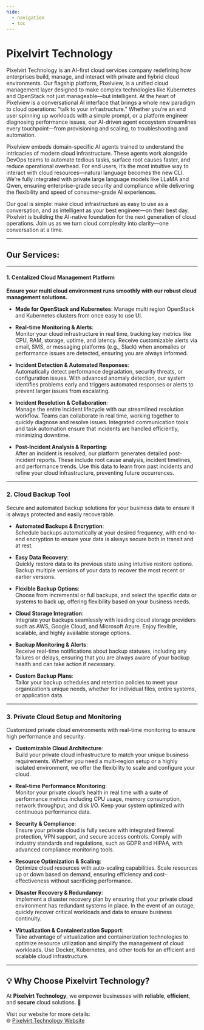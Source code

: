 ```yaml
---
hide:
  - navigation
  - toc
---
```



# Pixelvirt Technology

Pixelvirt Technology is an AI-first cloud services company redefining how enterprises build, manage, and interact with private and hybrid cloud environments. Our flagship platform, Pixelview, is a unified cloud management layer designed to make complex technologies like Kubernetes and OpenStack not just manageable—but intelligent.
At the heart of Pixelview is a conversational AI interface that brings a whole new paradigm to cloud operations: “talk to your infrastructure.” Whether you’re an end user spinning up workloads with a simple prompt, or a platform engineer diagnosing performance issues, our AI-driven agent ecosystem streamlines every touchpoint—from provisioning and scaling, to troubleshooting and automation.

Pixelview embeds domain-specific AI agents trained to understand the intricacies of modern cloud infrastructure. These agents work alongside DevOps teams to automate tedious tasks, surface root causes faster, and reduce operational overhead. For end users, it’s the most intuitive way to interact with cloud resources—natural language becomes the new CLI.
We’re fully integrated with private large language models like LLaMA and Qwen, ensuring enterprise-grade security and compliance while delivering the flexibility and speed of consumer-grade AI experiences.

Our goal is simple: make cloud infrastructure as easy to use as a conversation, and as intelligent as your best engineer—on their best day.
Pixelvirt is building the AI-native foundation for the next generation of cloud operations. Join us as we turn cloud complexity into clarity—one conversation at a time.

---
##  Our Services:  
---

#### 1. **Centalized Cloud Management Platform** 
**Ensure your multi cloud environment runs smoothly with our robust cloud management solutions.**  

- **Made for OpenStack and Kubernetes**: 
  Manage multi region OpenStack and Kubernetes clusters from once easy to use UI.
- **Real-time Monitoring & Alerts**:  
  Monitor your cloud infrastructure in real time, tracking key metrics like CPU, RAM, storage, uptime, and latency. Receive customizable alerts via email, SMS, or messaging platforms (e.g., Slack) when anomalies or performance issues are detected, ensuring you are always informed.

- **Incident Detection & Automated Responses**:  
  Automatically detect performance degradation, security threats, or configuration issues. With advanced anomaly detection, our system identifies problems early and triggers automated responses or alerts to prevent larger issues from escalating.

- **Incident Resolution & Collaboration**:  
  Manage the entire incident lifecycle with our streamlined resolution workflow. Teams can collaborate in real time, working together to quickly diagnose and resolve issues. Integrated communication tools and task automation ensure that incidents are handled efficiently, minimizing downtime.

- **Post-Incident Analysis & Reporting**:  
  After an incident is resolved, our platform generates detailed post-incident reports. These include root cause analysis, incident timelines, and performance trends. Use this data to learn from past incidents and refine your cloud infrastructure, preventing future occurrences.

---

### 2. **Cloud Backup Tool** 
Secure and automated backup solutions for your business data to ensure it is always protected and easily recoverable.  

- **Automated Backups & Encryption**:  
  Schedule backups automatically at your desired frequency, with end-to-end encryption to ensure your data is always secure both in transit and at rest.

- **Easy Data Recovery**:  
  Quickly restore data to its previous state using intuitive restore options. Backup multiple versions of your data to recover the most recent or earlier versions.

- **Flexible Backup Options**:  
  Choose from incremental or full backups, and select the specific data or systems to back up, offering flexibility based on your business needs.

- **Cloud Storage Integration**:  
  Integrate your backups seamlessly with leading cloud storage providers such as AWS, Google Cloud, and Microsoft Azure. Enjoy flexible, scalable, and highly available storage options.

- **Backup Monitoring & Alerts**:  
  Receive real-time notifications about backup statuses, including any failures or delays, ensuring that you are always aware of your backup health and can take action if necessary.

- **Custom Backup Plans**:  
  Tailor your backup schedules and retention policies to meet your organization’s unique needs, whether for individual files, entire systems, or application data.

---

### 3. **Private Cloud Setup and Monitoring** 
Customized private cloud environments with real-time monitoring to ensure high performance and security.

- **Customizable Cloud Architecture**:  
  Build your private cloud infrastructure to match your unique business requirements. Whether you need a multi-region setup or a highly isolated environment, we offer the flexibility to scale and configure your cloud.

- **Real-time Performance Monitoring**:  
  Monitor your private cloud’s health in real time with a suite of performance metrics including CPU usage, memory consumption, network throughput, and disk I/O. Keep your system optimized with continuous performance data.

- **Security & Compliance**:  
  Ensure your private cloud is fully secure with integrated firewall protection, VPN support, and secure access controls. Comply with industry standards and regulations, such as GDPR and HIPAA, with advanced compliance monitoring tools.

- **Resource Optimization & Scaling**:  
  Optimize cloud resources with auto-scaling capabilities. Scale resources up or down based on demand, ensuring efficiency and cost-effectiveness without sacrificing performance.

-  **Disaster Recovery & Redundancy**:  
  Implement a disaster recovery plan by ensuring that your private cloud environment has redundant systems in place. In the event of an outage, quickly recover critical workloads and data to ensure business continuity.

- **Virtualization & Containerization Support**:  
  Take advantage of virtualization and containerization technologies to optimize resource utilization and simplify the management of cloud workloads. Use Docker, Kubernetes, and other tools for an efficient and scalable cloud infrastructure.

---

## 💡 Why Choose Pixelvirt Technology?

At **Pixelvirt Technology**, we empower businesses with **reliable**, **efficient**, and **secure** cloud solutions. 💼  

Visit our website for more details:  
🌐 [Pixelvirt Technology Website](https://pixelvirt.com/)

